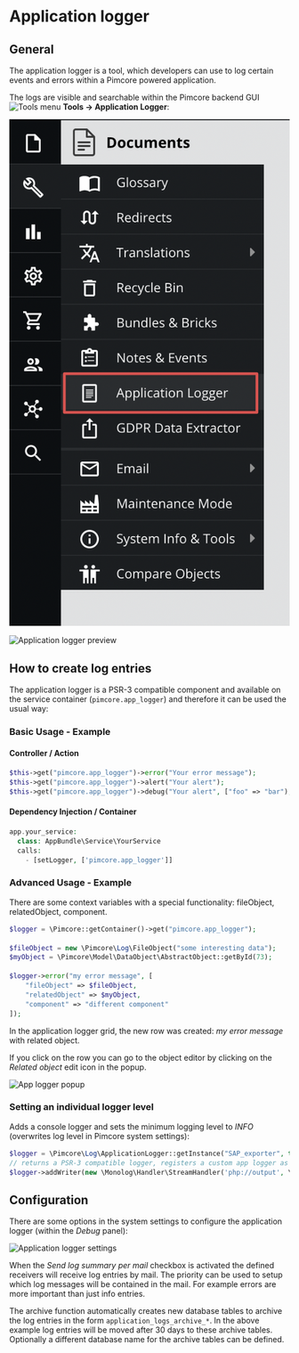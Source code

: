 # Application logger

## General

The application logger is a tool, which developers can use to log 
certain events and errors within a Pimcore powered application. 

<div class="inline-imgs">

The logs are visible and searchable within the Pimcore backend GUI ![Tools menu](../img/Icon_tools.png) **Tools -> Application Logger**:

</div>

![Application logger menu](..//img/applogger_menu.png)


![Application logger preview](../img/applogger_backend_preview.png)

## How to create log entries

The application logger is a PSR-3 compatible component and available on the service container (`pimcore.app_logger`)
and therefore it can be used the usual way:

### Basic Usage - Example

#### Controller / Action
```php
$this->get("pimcore.app_logger")->error("Your error message");
$this->get("pimcore.app_logger")->alert("Your alert");
$this->get("pimcore.app_logger")->debug("Your alert", ["foo" => "bar"); // additional context information
```

#### Dependency Injection / Container
```php
app.your_service:
  class: AppBundle\Service\YourService
  calls:
    - [setLogger, ['pimcore.app_logger']]
```

### Advanced Usage - Example

There are some context variables with a special functionality: fileObject, relatedObject, component.

```php
$logger = \Pimcore::getContainer()->get("pimcore.app_logger"); 
 
$fileObject = new \Pimcore\Log\FileObject("some interesting data");
$myObject = \Pimcore\Model\DataObject\AbstractObject::getById(73);
 
$logger->error("my error message", [
    "fileObject" => $fileObject,
    "relatedObject" => $myObject, 
    "component" => "different component"
]);
```

In the application logger grid, the new row was created: *my error message* with related object. 

If you click on the row you can go to the object editor by clicking on the *Related object* edit icon in the popup.

![App logger popup](../img/applogger_backend_popup.png)

### Setting an individual logger level

Adds a console logger and sets the minimum logging level to *INFO* (overwrites log level in Pimcore system settings):

```php
$logger = \Pimcore\Log\ApplicationLogger::getInstance("SAP_exporter", true); 
// returns a PSR-3 compatible logger, registers a custom app logger as `pimcore.app_logger.SAP_exporter` on the service container
$logger->addWriter(new \Monolog\Handler\StreamHandler('php://output', \Monolog\Logger::INFO));
```

## Configuration

There are some options in the system settings to configure the application logger (within the *Debug* panel):

![Application logger settings](../img/applogger_settings.png)

When the *Send log summary per mail* checkbox is activated the defined receivers will receive log entries by mail. 
The priority can be used to setup which log messages will be contained in the mail. 
For example errors are more important than just info entries. 

The archive function automatically creates new database tables to archive the log entries in the form `application_logs_archive_*`. 
In the above example log entries will be moved after 30 days to these archive tables. 
Optionally a different database name for the archive tables can be defined. 

